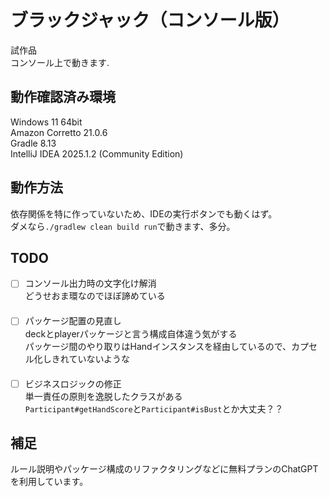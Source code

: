 # ブラックジャック（コンソール版）

試作品  
コンソール上で動きます.

## 動作確認済み環境

Windows 11 64bit  
Amazon Corretto 21.0.6  
Gradle 8.13  
IntelliJ IDEA 2025.1.2 (Community Edition)  

## 動作方法

依存関係を特に作っていないため、IDEの実行ボタンでも動くはず。  
ダメなら`./gradlew clean build run`で動きます、多分。

## TODO

* [ ] コンソール出力時の文字化け解消  
  どうせおま環なのでほぼ諦めている  
　  
* [ ] パッケージ配置の見直し  
  deckとplayerパッケージと言う構成自体違う気がする  
  パッケージ間のやり取りはHandインスタンスを経由しているので、カプセル化しきれていないような  
　  
* [ ] ビジネスロジックの修正  
  単一責任の原則を逸脱したクラスがある  
  `Participant#getHandScore`と`Participant#isBust`とか大丈夫？？

## 補足

ルール説明やパッケージ構成のリファクタリングなどに無料プランのChatGPTを利用しています。
